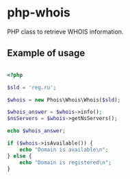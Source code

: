 # php-whois

PHP class to retrieve WHOIS information.

## Example of usage

```php

<?php

$sld = 'reg.ru';

$whois = new Phois\Whois\Whois($sld);

$whois_answer = $whois->info();
$nsServers = $whois->getNsServers();

echo $whois_answer;

if ($whois->isAvailable()) {
    echo "Domain is available\n";
} else {
    echo "Domain is registered\n";
}

```
